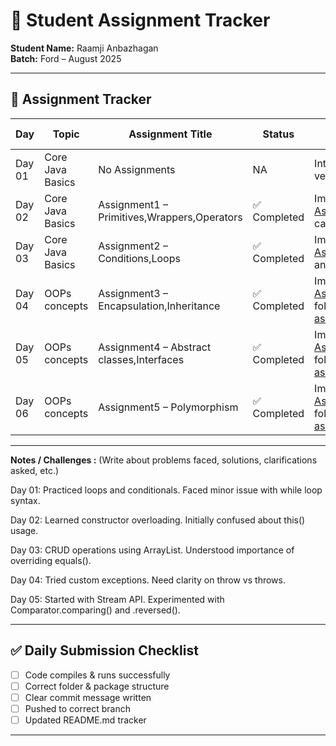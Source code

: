 # 📘 Student Assignment Tracker  

**Student Name:** Raamji Anbazhagan <br>
**Batch:** Ford – August 2025  

---

## 📅 Assignment Tracker  

| Day   | Topic                | Assignment Title                        | Status       | Commit Message Example                                |
|-------|----------------------|-----------------------------------------|--------------|------------------------------------------------------|
| Day 01 | Core Java Basics     | No Assignments       | NA   | Introduction to Java & its versions and some basics.             |
| Day 02 | Core Java Basics     | Assignment1 – Primitives,Wrappers,Operators       | ✅ Completed    | Implemented in [Assignment1.java](Assignments/Assignment1.java) and called in [Driver.java](Assignments/Driver.java)              |
| Day 03 | Core Java Basics         | Assignment2 – Conditions,Loops         | ✅ Completed    | Implemented in [Assignment2Part2.java](Assignments/Assignment1.java) and called in [Driver.java](Assignments/Driver.java)       |
| Day 04 | OOPs concepts          | Assignment3 – Encapsulation,Inheritance       | ✅ Completed | Implemented in [Assignments/assignment3](./Assignments/assignment3/) folder and called in [assignment3/Driver.java](Assignments/assignment3/Driver.java)         |
| Day 05 | OOPs concepts    | Assignment4 – Abstract classes,Interfaces  | ✅ Completed    | Implemented in [Assignments/assignment4](./Assignments/assignment4/) folder and called in [assignment4/Driver.java](Assignments/assignment4/Driver.java)     |
| Day 06 | OOPs concepts    | Assignment5 – Polymorphism   | ✅ Completed   | Implemented in [Assignments/assignment5](./Assignments/assignment5/) folder and called in [assignment5/Driver.java](Assignments/assignment5/Driver.java)               |

---

**Notes / Challenges :** (Write about problems faced, solutions, clarifications asked, etc.)

Day 01: Practiced loops and conditionals. Faced minor issue with while loop syntax.

Day 02: Learned constructor overloading. Initially confused about this() usage.

Day 03: CRUD operations using ArrayList. Understood importance of overriding equals().

Day 04: Tried custom exceptions. Need clarity on throw vs throws.

Day 05: Started with Stream API. Experimented with Comparator.comparing() and .reversed().


---

## ✅ Daily Submission Checklist  

- [ ] Code compiles & runs successfully  
- [ ] Correct folder & package structure  
- [ ] Clear commit message written  
- [ ] Pushed to correct branch  
- [ ] Updated README.md tracker  

---
